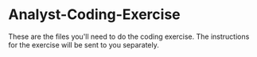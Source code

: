 # Analyst-Coding-Exercise

These are the files you'll need to do the coding exercise. The instructions for the exercise will be sent to you separately. 